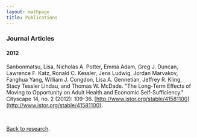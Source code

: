 ```yaml
---
layout: mathpage
title: Publications
---
```


### Journal Articles

#### 2012

Sanbonmatsu, Lisa, Nicholas A. Potter, Emma Adam, Greg J. Duncan, Lawrence F. Katz, Ronald C. Kessler, Jens Ludwig, Jordan Marvakov, Fanghua Yang, William J. Congdon, Lisa A. Gennetian, Jeffrey R. Kling, Stacy Tessler Lindau, and Thomas W. McDade. "The Long-Term Effects of Moving to Opportunity on Adult Health and Economic Self-Sufficiency." Cityscape 14, no. 2 (2012): 109-36. [http://www.jstor.org/stable/41581100](http://www.jstor.org/stable/41581100).


$$~$$

[Back to research](../).
